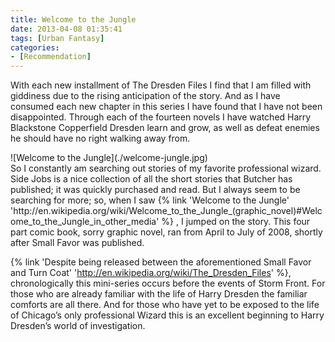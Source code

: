```yaml
---
title: Welcome to the Jungle
date: 2013-04-08 01:35:41
tags: [Urban Fantasy]
categories: 
- [Recommendation]
---
```

With each new installment of The Dresden Files I find that I am filled with giddiness due to the rising anticipation of the story.  And as I have consumed each new chapter in this series I have found that I have not been disappointed.  Through each of the fourteen novels I have watched Harry Blackstone Copperfield Dresden learn and grow, as well as defeat enemies he should have no right walking away from. <!-- more -->

<div class="embedded-image-left">![Welcome to the Jungle](./welcome-jungle.jpg)</div>So I constantly am searching out stories of my favorite professional wizard.  Side Jobs is a nice collection of all the short stories that Butcher has published; it was quickly purchased and read.  But I always seem to be searching for more; so, when I saw {% link 'Welcome to the Jungle' 'http://en.wikipedia.org/wiki/Welcome_to_the_Jungle_(graphic_novel)#Welcome_to_the_Jungle_in_other_media' %} , I jumped on the story.  This four part comic book, sorry graphic novel, ran from April to July of 2008, shortly after Small Favor was published. 

{% link 'Despite being released between the aforementioned Small Favor and Turn Coat' 'http://en.wikipedia.org/wiki/The_Dresden_Files' %}, chronologically this mini-series occurs before the events of Storm Front.  For those who are already familiar with the life of Harry Dresden the familiar comforts are all there.  And for those who have yet to be exposed to the life of Chicago’s only professional Wizard this is an excellent beginning to Harry Dresden’s world of investigation.
